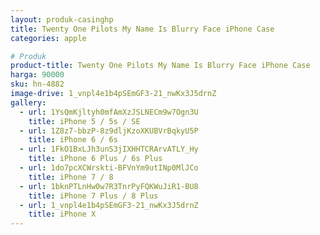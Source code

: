 ```yaml
---
layout: produk-casinghp
title: Twenty One Pilots My Name Is Blurry Face iPhone Case
categories: apple

# Produk
product-title: Twenty One Pilots My Name Is Blurry Face iPhone Case
harga: 90000
sku: hn-4882
image-drive: 1_vnpl4e1b4pSEmGF3-21_nwKx3J5drnZ
gallery:
  - url: 1YsQmKjltyh0mfAmXzJSLNECm9w7Ogn3U
    title: iPhone 5 / 5s / SE
  - url: 1Z8z7-bbzP-8z9dljKzoXKUBVrBqkyU5P
    title: iPhone 6 / 6s
  - url: 1FkO1BxLJh3unS3jIXHHTCRArvATLY_Hy
    title: iPhone 6 Plus / 6s Plus
  - url: 1do7pcXCWrskti-BFVnYm9utINp0MlJCo
    title: iPhone 7 / 8
  - url: 1bknPTLnHw0w7R3TnrPyFQKWuJiR1-BU8
    title: iPhone 7 Plus / 8 Plus
  - url: 1_vnpl4e1b4pSEmGF3-21_nwKx3J5drnZ
    title: iPhone X
---
```


